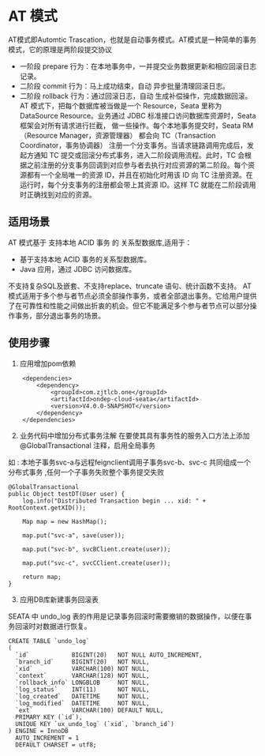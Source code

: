 # AT 模式
AT模式即Automtic Trascation，也就是自动事务模式。AT模式是一种简单的事务模式，它的原理是两阶段提交协议
- 一阶段 prepare 行为：在本地事务中，一并提交业务数据更新和相应回滚日志记录。
- 二阶段 commit 行为：马上成功结束，自动 异步批量清理回滚日志。
- 二阶段 rollback 行为：通过回滚日志，自动 生成补偿操作，完成数据回滚。
AT 模式下，把每个数据库被当做是一个  Resource，Seata 里称为 DataSource Resource。业务通过 JDBC 标准接口访问数据库资源时，Seata 框架会对所有请求进行拦截，
做一些操作。每个本地事务提交时，Seata RM（Resource Manager，资源管理器） 都会向 TC（Transaction Coordinator，事务协调器） 注册一个分支事务。当请求链路调用完成后，发起方通知 TC 提交或回滚分布式事务，进入二阶段调用流程。此时，TC 会根据之前注册的分支事务回调到对应参与者去执行对应资源的第二阶段。每个资源都有一个全局唯一的资源 ID，并且在初始化时用该 ID 向 TC 注册资源。在运行时，每个分支事务的注册都会带上其资源 ID。这样 TC 就能在二阶段调用时正确找到对应的资源。
## 适用场景
AT 模式基于 支持本地 ACID 事务 的 关系型数据库,适用于：

- 基于支持本地 ACID 事务的关系型数据库。
- Java 应用，通过 JDBC 访问数据库。

不支持复杂SQL及嵌套、不支持replace、truncate 语句、统计函数不支持。
AT模式适用于多个参与者节点必须全部操作事务，或者全部退出事务。它给用户提供了在可靠性和性能之间做出折衷的机会。但它不能满足多个参与者节点可以部分操作事务，部分退出事务的场景。

## 使用步骤

1. 应用增加pom依赖

``` 
    <dependencies>
        <dependency>
            <groupId>com.zjtlcb.one</groupId>
            <artifactId>ondep-cloud-seata</artifactId>
            <version>V4.0.0-SNAPSHOT</version>
        </dependency>
    </dependencies>
```

2. 业务代码中增加分布式事务注解
在要使其具有事务性的服务入口方法上添加 @GlobalTransactional 注释，启用全局事务

如 : 本地子事务svc-a与远程feignclient调用子事务svc-b、svc-c 共同组成一个分布式事务 ,任何一个子事务失败整个事务提交失败

``` 
@GlobalTransactional
public Object testDT(User user) {
    log.info("Distributed Transaction begin ... xid: " + RootContext.getXID());

    Map map = new HashMap();

    map.put("svc-a", save(user));

    map.put("svc-b", svcBClient.create(user));

    map.put("svc-c", svcCClient.create(user));

    return map;
}
```

3. 应用DB库新建事务回滚表

SEATA 中 undo_log 表的作用是记录事务回滚时需要撤销的数据操作，以便在事务回滚时对数据进行恢复。

```
CREATE TABLE `undo_log`
(
  `id`            BIGINT(20)   NOT NULL AUTO_INCREMENT,
  `branch_id`     BIGINT(20)   NOT NULL,
  `xid`           VARCHAR(100) NOT NULL,
  `context`       VARCHAR(128) NOT NULL,
  `rollback_info` LONGBLOB     NOT NULL,
  `log_status`    INT(11)      NOT NULL,
  `log_created`   DATETIME     NOT NULL,
  `log_modified`  DATETIME     NOT NULL,
  `ext`           VARCHAR(100) DEFAULT NULL,
  PRIMARY KEY (`id`),
  UNIQUE KEY `ux_undo_log` (`xid`, `branch_id`)
) ENGINE = InnoDB
  AUTO_INCREMENT = 1
  DEFAULT CHARSET = utf8;
```